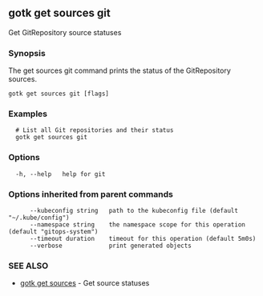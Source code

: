 ## gotk get sources git

Get GitRepository source statuses

### Synopsis

The get sources git command prints the status of the GitRepository sources.

```
gotk get sources git [flags]
```

### Examples

```
  # List all Git repositories and their status
  gotk get sources git

```

### Options

```
  -h, --help   help for git
```

### Options inherited from parent commands

```
      --kubeconfig string   path to the kubeconfig file (default "~/.kube/config")
      --namespace string    the namespace scope for this operation (default "gitops-system")
      --timeout duration    timeout for this operation (default 5m0s)
      --verbose             print generated objects
```

### SEE ALSO

* [gotk get sources](gotk_get_sources.md)	 - Get source statuses

